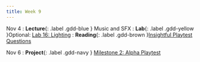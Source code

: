 ```yaml
---
title: Week 9
---
```


Nov 4
: **Lecture**{: .label .gdd-blue } Music and SFX
: **Lab**{: .label .gdd-yellow }Optional: [Lab 16: Lighting]
: **Reading**{: .label .gdd-brown }[Insightful Playtest Questions]

Nov 6
: **Project**{: .label .gdd-navy } [Milestone 2: Alpha Playtest]


[Music and SFX]: https://docs.google.com/presentation/d/1WZoFc1IEeaQX71Qld3cTw9LpJZWtO7Mz6SHflW88500/edit?usp=sharing

[Milestone 2: Alpha Playtest]: ../pages/projects/project3/project3


[Insightful Playtest Questions]: https://www.gamedeveloper.com/business/10-insightful-playtest-questions  

[Lab 16: Lighting]: ./../pages/labs/lab16/lab16